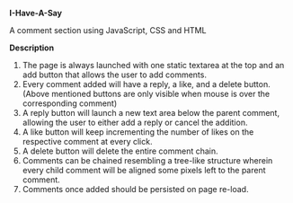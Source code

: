 **I-Have-A-Say**

A comment section using JavaScript, CSS and HTML

**Description**

1.  The page is always launched with one static textarea at the top and an add button that allows the user to add comments.
2.  Every comment added will have a reply, a like, and a delete button.
    (Above mentioned buttons are only visible when mouse is over the corresponding comment)  
3.  A reply button will launch a new text area below the parent comment, allowing the user to either add a reply or cancel the addition.
4.  A like button will keep incrementing the number of likes on the respective comment at every click.
5.  A delete button will delete the entire comment chain.
6.  Comments can be chained resembling a tree-like structure wherein every child comment will be aligned some pixels left to the parent comment.
7.  Comments once added should be persisted on page re-load.
